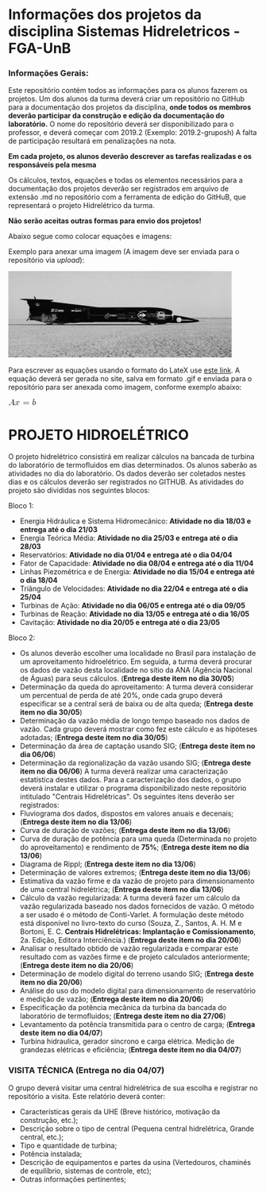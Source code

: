 # Informações dos projetos da disciplina Sistemas Hidreletricos - FGA-UnB

### Informações Gerais: 

Este repositório contém todos as informações para os alunos fazerem os projetos. Um dos alunos da turma deverá criar um repositório no GitHub para a documentação dos projetos da disciplina, **onde todos os membros deverão participar da construção e edição da documentação do laboratório.** O nome do repositório deverá ser disponibilizado para o professor, e deverá começar com 2019.2 (Exemplo: 2019.2-gruposh) A falta de participação resultará em penalizações na nota.

**Em cada projeto, os alunos deverão descrever as tarefas realizadas e os responsáveis pela mesma** 

Os cálculos, textos, equações e todas os elementos necessários para a documentação dos projetos deverão ser registrados em arquivo de extensão .md no repositório com a ferramenta de edição do GitHuB, que representará o projeto Hidrelétrico da turma.

**Não serão aceitas outras formas para envio dos projetos!** 

 Abaixo segue como colocar equações e imagens: 

  Exemplo para anexar uma imagem (A imagem deve ser enviada para o repositório via *upload*): 

 ![Teste de legenda de imagem](thrust.jpg) 

  Para escrever as equações usando o formato do LateX use [este link](https://www.codecogs.com/latex/eqneditor.php). A equação deverá ser gerada no site, salva em formato .gif e enviada para o repositório para ser anexada como imagem, conforme exemplo abaixo: 

 ![Teste de legenda de imagem 2](CodeCogsEqn.gif) 
 

# PROJETO HIDROELÉTRICO 

 O projeto hidrelétrico consistirá em realizar cálculos na bancada de turbina do laboratório de termofluidos em dias determinados. Os alunos saberão as atividades no dia do laboratório. Os dados deverão ser coletados nestes dias e os cálculos deverão ser registrados no GITHUB. As atividades do projeto são divididas nos seguintes blocos:
 
Bloco 1: 
   - Energia Hidráulica e Sistema Hidromecânico: **Atividade no dia 18/03 e entrega até o dia 21/03**
   - Energia Teórica Média: **Atividade no dia 25/03 e entrega até o dia 28/03**
   - Reservatórios: **Atividade no dia 01/04 e entrega até o dia 04/04**   
   - Fator de Capacidade: **Atividade no dia 08/04 e entrega até o dia 11/04**   
   - Linhas Piezométrica e de Energia: **Atividade no dia 15/04 e entrega até o dia 18/04**   
   - Triângulo de Velocidades: **Atividade no dia 22/04 e entrega até o dia 25/04**   
   - Turbinas de Ação: **Atividade no dia 06/05 e entrega até o dia 09/05**   
   - Turbinas de Reação: **Atividade no dia 13/05 e entrega até o dia 16/05**   
   - Cavitação: **Atividade no dia 20/05 e entrega até o dia 23/05**   
   
Bloco 2:
   - Os alunos deverão escolher uma localidade no Brasil para instalação de um aproveitamento hidroelétrico. Em seguida, a turma deverá procurar os dados de vazão desta localidade no sítio da ANA (Agência Nacional de Águas) para seus cálculos. (**Entrega deste item no dia 30/05**) 
   - Determinação da queda do aproveitamento: A turma deverá considerar um percentual de perda de até 20%, onde cada grupo deverá especificar se a central será de baixa ou de alta queda; (**Entrega deste item no dia 30/05**) 
  - Determinação da vazão média de longo tempo baseado nos dados de vazão. Cada grupo deverá mostrar como fez este cálculo e as hipóteses adotadas; (**Entrega deste item no dia 30/05**) 
  - Determinação da área de captação usando SIG; (**Entrega deste item no dia 06/06**)  
  - Determinação da regionalização da vazão usando SIG; (**Entrega deste item no dia 06/06**) 
A turma deverá realizar uma caracterização estatística destes dados. Para a caracterização dos dados, o grupo deverá instalar e utilizar o programa disponibilizado neste repositório intitulado "Centrais Hidrelétricas". Os seguintes itens deverão ser registrados:  
 - Fluviograma dos dados, dispostos em valores anuais e decenais; (**Entrega deste item no dia 13/06**) 
 - Curva de duração de vazões; (**Entrega deste item no dia 13/06**) 
 - Curva de duração de potência para uma queda (Determinada no projeto do aproveitamento) e rendimento de **75%**; (**Entrega deste item no dia 13/06**) 
 - Diagrama de Rippl; (**Entrega deste item no dia 13/06**) 
 - Determinação de valores extremos; (**Entrega deste item no dia 13/06**) 
 - Estimativa da vazão firme e da vazão de projeto para dimensionamento de uma central hidrelétrica;  (**Entrega deste item no dia 13/06**) 
 - Cálculo da vazão regularizada: A turma deverá fazer um cálculo da vazão regularizada baseado nos dados fornecidos de vazão. O método a ser usado é o método de Conti-Varlet. A formulação deste método está disponível no livro-texto do curso (Souza, Z., Santos, A. H. M e Bortoni, E. C.  **Centrais Hidrelétricas: Implantação e Comissionamento**, 2a. Edição, Editora Interciência.) (**Entrega deste item no dia 20/06**) 
 - Analisar o resultado obtido de vazão regularizada e comparar este resultado com as vazões firme e de projeto calculados anteriormente; (**Entrega deste item no dia 20/06**) 
 - Determinação de modelo digital do terreno usando SIG; (**Entrega deste item no dia 20/06**) 
 - Análise do uso do modelo digital para dimensionamento de reservatório e medição de vazão; (**Entrega deste item no dia 20/06**) 
 - Especificação da potência mecânica da turbina da bancada do laboratório de termofluidos; (**Entrega deste item no dia 27/06**)
 - Levantamento da potência transmitida para o centro de carga; (**Entrega deste item no dia 04/07**)
 - Turbina hidraulica, gerador sincrono e carga elétrica. Medição de grandezas elétricas e eficiência; (**Entrega deste item no dia 04/07**)
 
 ### VISITA TÉCNICA (**Entrega no dia 04/07**) 
 
 O grupo deverá visitar uma central hidrelétrica de sua escolha e registrar no repositório a visita. Este relatório deverá conter:
 
  - Características gerais da UHE (Breve histórico, motivação da construção, etc.);
  - Descrição sobre o tipo de central (Pequena central hidrelétrica, Grande central, etc.);
  - Tipo e quantidade de turbina;
  - Potência instalada;
  - Descrição de equipamentos e partes da usina (Vertedouros, chaminés de equilíbrio, sistemas de controle, etc);
  - Outras informações pertinentes;
  
